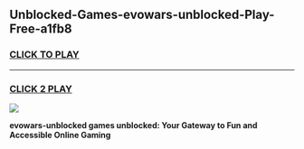 
## Unblocked-Games-evowars-unblocked-Play-Free-a1fb8
<h3>
<a href="https://premium76.site?title=evowars-unblocked&ref=21A">CLICK TO PLAY</a></h3>
<hr>

<h3>
<a href="https://premium76.site?title=evowars-unblocked&ref=21A">CLICK 2 PLAY</a>
  
</h3>

<a href="https://premium76.site?title=evowars-unblocked&ref=21A"><img src="https://clearcache.store/games.png"></a>


**evowars-unblocked games unblocked: Your Gateway to Fun and Accessible Online Gaming**
